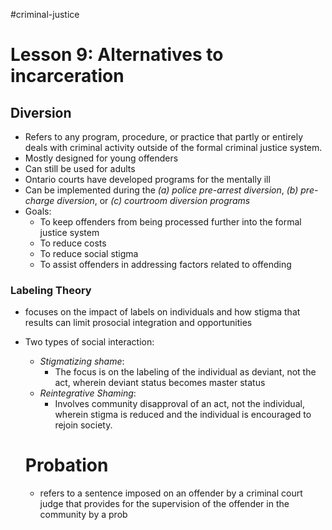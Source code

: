 #criminal-justice 
# Lesson 9: Alternatives to incarceration 

## **Diversion**
- Refers to any program, procedure, or practice that partly or entirely deals with criminal activity outside of the formal criminal justice system.
- Mostly designed for young offenders
- Can still be used for adults 
- Ontario courts have developed programs for the mentally ill
- Can be implemented during the *(a) police pre-arrest diversion*, *(b) pre-charge diversion*, or *(c) courtroom diversion programs*
- Goals:
	- To keep offenders from being processed further into the formal justice system
	- To reduce costs
	- To reduce social stigma
	- To assist offenders in addressing factors related to offending

### **Labeling Theory**
- focuses on the impact of labels on individuals and how stigma that results can limit prosocial integration and opportunities
- Two types of social interaction:
	- *Stigmatizing shame*:
		- The focus is on the labeling of the individual as deviant, not the act, wherein deviant status becomes master status
	- *Reintegrative Shaming*:
		- Involves community disapproval of an act, not the individual, wherein stigma is reduced and the individual is encouraged to rejoin society.
	
	# Probation
	- refers to a sentence imposed on an offender by a criminal court judge that provides for the supervision of the offender in the community by a prob